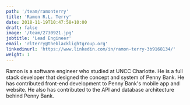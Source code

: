 ```yaml
---
path: '/team/ramonterry'
title: 'Ramon R.L. Terry'
date: 2018-11-19T10:47:58+10:00
draft: false
image: '/team/2730921.jpg'
jobtitle: 'Lead Engineer'
email: 'rlterry@theblacklightgroup.org'
linkedinurl: 'https://www.linkedin.com/in/ramon-terry-3b9168134/'
weight: 1
---
```


Ramon is a software engineer who studied at UNCC Charlotte.  He is a full stack developer
that designed the concept and system of Penny Bank. He has contributed front-end development to Penny Bank's mobile app and website.  He also has contributed to the API and database architecture behind Penny Bank. 

